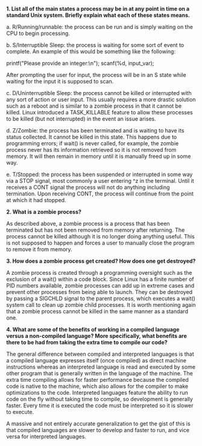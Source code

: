 **1. List all of the main states a process may be in at any point in time on a standard Unix system. Briefly explain what each of these states means.**

a. R/Running/runnable: the process can be run and is simply waiting on the CPU to begin processing.

b. S/Interruptible Sleep: the process is waiting for some sort of event to complete. An example of this would be something like the following:

printf("Please provide an integer:\n");
scanf(%d, input_var);

After prompting the user for input, the process will be in an S state while waiting for the input it is supposed to scan.

c. D/Uninterruptible Sleep: the process cannot be killed or interrupted with any sort of action or user input. This usually requires a more drastic solution such as a reboot and is similar to a zombie process in that it cannot be killed. Linux introduced a TASK_KILLABLE feature to allow these processes to be killed (but not interrupted) in the event an issue arises.

d. Z/Zombie: the process has been terminated and is waiting to have its status collected. It cannot be killed in this state. This happens due to programming errors; if wait() is never called, for example, the zombie process never has its information retrieved so it is not removed from memory. It will then remain in memory until it is manually freed up in some way.

e. T/Stopped: the process has been suspended or interrupted in some way via a STOP signal, most commonly a user entering ^z in the terminal. Until it receives a CONT signal the process will not do anything including termination. Upon receiving CONT, the process will continue from the point at which it had stopped.

**2. What is a zombie process?**

As described above, a zombie process is a process that has been terminated but has not been removed from memory after returning. The process cannot be killed although it is no longer doing anything useful. This is not supposed to happen and forces a user to manually close the program to remove it from memory.


**3. How does a zombie process get created? How does one get destroyed?**

A zombie process is created through a programming oversight such as the exclusion of a wait() within a code block. Since Linux has a finite number of PID numbers available, zombie processes can add up in extreme cases and prevent other processes from being able to launch. They can be destroyed by passing a SIGCHLD signal to the parent process, which executes a wait() system call to clean up zombie child processes. It is worth mentioning again that a zombie process cannot be killed in the same manner as a standard one.

**4. What are some of the benefits of working in a compiled language versus a non-compiled language? More specifically, what benefits are there to be had from taking the extra time to compile our code?**

The general difference between compiled and interpreted languages is that a compiled language expresses itself (once compiled) as direct machine instructions whereas an interpreted language is read and executed by some other program that is generally written in the language of the machine. The extra time compiling allows for faster performance because the compiled code is native to the machine, which also allows for the compiler to make optimizations to the code. Interpreted languages feature the ability to run code on the fly without taking time to compile, so development is generally faster. Every time it is executed the code must be interpreted so it is slower to execute.

A massive and not entirely accurate generalization to get the gist of this is that compiled languages are slower to develop and faster to run, and vice versa for interpreted languages.
